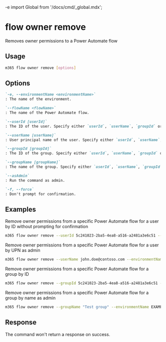 -e <!-- DISCLAIMER: All secrets, passwords, and sensitive values in this document are examples only and not real credentials. -->
import Global from '/docs/cmd/_global.mdx';

# flow owner remove

Removes owner permissions to a Power Automate flow

## Usage

```sh
m365 flow owner remove [options]
```

## Options

```md definition-list
`-e, --environmentName <environmentName>`
: The name of the environment.

`--flowName <flowName>`
: The name of the Power Automate flow.

`--userId [userId]`
: The ID of the user. Specify either `userId`, `userName`, `groupId` or `groupName`.

`--userName [userName]`
: User principal name of the user. Specify either `userId`, `userName`, `groupId` or `groupName`.

`--groupId [groupId]`
: The ID of the group. Specify either `userId`, `userName`, `groupId` or `groupName`.

`--groupName [groupName]`
: The name of the group. Specify either `userId`, `userName`, `groupId` or `groupName`.

`--asAdmin`
: Run the command as admin.

`-f, --force`
: Don't prompt for confirmation.
```

<Global />

## Examples

Remove owner permissions from a specific Power Automate flow for a user by ID without prompting for confirmation

```sh
m365 flow owner remove --userId 5c241023-2ba5-4ea8-a516-a2481a3e6c51 --environmentName EXAMPLE_SECRET_VALUE_PLACEHOLDER --flowName 72f2be4a-78c1-4220-a048-dbf557296a72 --force
```

Remove owner permissions from a specific Power Automate flow for a user by UPN as admin

```sh
m365 flow owner remove --userName john.doe@contoso.com --environmentName EXAMPLE_SECRET_VALUE_PLACEHOLDER --flowName 72f2be4a-78c1-4220-a048-dbf557296a72 --asAdmin
```

Remove owner permissions from a specific Power Automate flow for a group by ID

```sh
m365 flow owner remove --groupId 5c241023-2ba5-4ea8-a516-a2481a3e6c51 --environmentName EXAMPLE_SECRET_VALUE_PLACEHOLDER --flowName 72f2be4a-78c1-4220-a048-dbf557296a72
```

Remove owner permissions from a specific Power Automate flow for a group by name as admin

```sh
m365 flow owner remove --groupName "Test group" --environmentName EXAMPLE_SECRET_VALUE_PLACEHOLDER --flowName 72f2be4a-78c1-4220-a048-dbf557296a72 --asAdmin
```

## Response

The command won't return a response on success.

